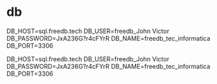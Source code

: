 # db
DB_HOST=sql.freedb.tech DB_USER=freedb_John Victor DB_PASSWORD=JxA236G?r4cFYrR DB_NAME=freedb_tec_informatica DB_PORT=3306

DB_HOST=sql.freedb.tech
DB_USER=freedb_John Victor
DB_PASSWORD=JxA236G?r4cFYrR
DB_NAME=freedb_tec_informatica
DB_PORT=3306


